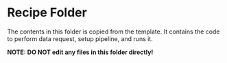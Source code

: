 # Recipe Folder

The contents in this folder is copied from the template. It contains the code to perform data request, setup pipeline, and runs it.

**NOTE: DO NOT edit any files in this folder directly!**
